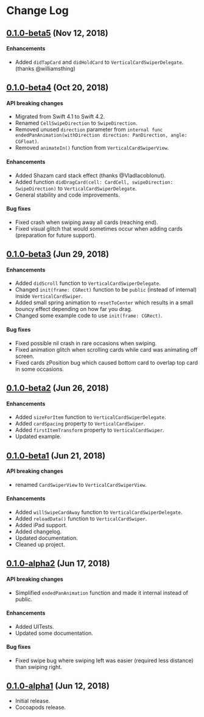 # Change Log

## [0.1.0-beta5](https://github.com/JoniVR/VerticalCardSwiper/releases/tag/0.1.0-beta5) (Nov 12, 2018)

#### Enhancements

- Added `didTapCard` and `didHoldCard` to `VerticalCardSwiperDelegate`. (thanks @williamsthing)

## [0.1.0-beta4](https://github.com/JoniVR/VerticalCardSwiper/releases/tag/0.1.0-beta4) (Oct 20, 2018)

#### API breaking changes

- Migrated from Swift 4.1 to Swift 4.2.
- Renamed `CellSwipeDirection` to `SwipeDirection`.
- Removed unused `direction` parameter from `internal func endedPanAnimation(withDirection direction: PanDirection, angle: CGFloat)`.
- Removed `animateIn()` function from `VerticalCardSwiperView`.

#### Enhancements

- Added Shazam card stack effect (thanks @VladIacobIonut).
- Added  function `didDragCard(cell: CardCell, swipeDirection: SwipeDirection)` to `VerticalCardSwiperDelegate`.
- General stability and code improvements.

#### Bug fixes

- Fixed crash when swiping away all cards (reaching end).
- Fixed visual glitch that would sometimes occur when adding cards (preparation for future support).

## [0.1.0-beta3](https://github.com/JoniVR/VerticalCardSwiper/releases/tag/0.1.0-beta3) (Jun 29, 2018)

#### Enhancements

- Added `didScroll` function to `VerticalCardSwiperDelegate`.
- Changed `init(frame: CGRect)` function to be `public` (instead of internal) inside `VerticalCardSwiper`.
- Added small spring animation to `resetToCenter` which results in a small bouncy effect depending on how far you drag.
- Changed some example code to use `init(frame: CGRect)`.

#### Bug fixes

- Fixed possible nil crash in rare occasions when swiping.
- Fixed animation glitch when scrolling cards while card was animating off screen.
- Fixed cards zPosition bug which caused bottom card to overlap top card in some occasions.

## [0.1.0-beta2](https://github.com/JoniVR/VerticalCardSwiper/releases/tag/0.1.0-beta2) (Jun 26, 2018)

#### Enhancements

- Added `sizeForItem` function to `VerticalCardSwiperDelegate`.
- Added `cardSpacing` property to `VerticalCardSwiper`.
- Added `firstItemTransform` property to `VerticalCardSwiper`.
- Updated example.

## [0.1.0-beta1](https://github.com/JoniVR/VerticalCardSwiper/releases/tag/0.1.0-beta1) (Jun 21, 2018)

#### API breaking changes

- renamed `CardSwiperView` to `VerticalCardSwiperView`.

#### Enhancements

- Added `willSwipeCardAway` function to `VerticalCardSwiperDelegate`.
- Added `reloadData()` function to `VerticalCardSwiper`.
- Added iPad support.
- Added changelog.
- Updated documentation.
- Cleaned up project.

## [0.1.0-alpha2](https://github.com/JoniVR/VerticalCardSwiper/releases/tag/0.1.0-alpha2) (Jun 17, 2018)

#### API breaking changes

- Simplified `endedPanAnimation` function and made it internal instead of public. 

#### Enhancements

- Added UITests.
- Updated some documentation.

#### Bug fixes

- Fixed swipe bug where swiping left was easier (required less distance) than swiping right.

## [0.1.0-alpha1](https://github.com/JoniVR/VerticalCardSwiper/releases/tag/0.1.0-alpha1) (Jun 12, 2018)

- Initial release.
- Cocoapods release.
